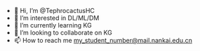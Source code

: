 - 👋 Hi, I’m @TephrocactusHC
- 👀 I’m interested in DL/ML/DM
- 🌱 I’m currently learning KG
- 💞️ I’m looking to collaborate on KG
- 📫 How to reach me my_student_number@mail.nankai.edu.cn

<!---
TephrocactusHC/TephrocactusHC is a ✨ special ✨ repository because its `README.md` (this file) appears on your GitHub profile.
You can click the Preview link to take a look at your changes.
--->
